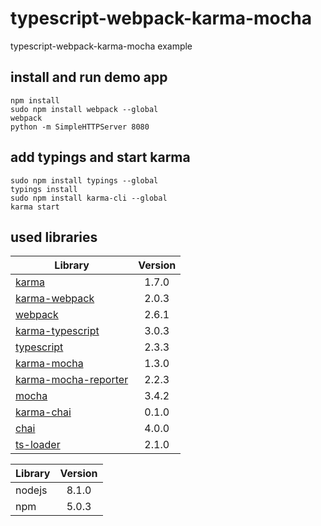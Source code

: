 # typescript-webpack-karma-mocha
typescript-webpack-karma-mocha example

## install and run demo app

    npm install
    sudo npm install webpack --global
    webpack
    python -m SimpleHTTPServer 8080

## add typings and start karma

    sudo npm install typings --global
    typings install
    sudo npm install karma-cli --global
    karma start
## used libraries

| Library | Version |
| -------------- |:--------------:|
| [karma](https://github.com/karma-runner/karma) | 1.7.0 |
| [karma-webpack](https://github.com/webpack-contrib/karma-webpack) | 2.0.3 |
| [webpack](https://github.com/webpack/webpack) | 2.6.1 |
| [karma-typescript](https://github.com/monounity/karma-typescript) | 3.0.3 |
| [typescript](https://github.com/Microsoft/TypeScript) | 2.3.3 |
| [karma-mocha](https://github.com/karma-runner/karma-mocha) | 1.3.0 |
| [karma-mocha-reporter](https://github.com/litixsoft/karma-mocha-reporter) | 2.2.3 |
| [mocha](https://github.com/mochajs/mocha) | 3.4.2 |
| [karma-chai](https://github.com/xdissent/karma-chai) | 0.1.0 |
| [chai](https://github.com/chaijs/chai) | 4.0.0 |
| [ts-loader](https://github.com/TypeStrong/ts-loader) | 2.1.0 |

| Library | Version |
| -------------- |:--------------:|
| nodejs | 8.1.0 |
| npm | 5.0.3 |
